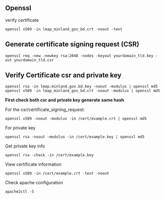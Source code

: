 ## Openssl

verify certificate
```shell
openssl x509 -in lmap_minland_gov_bd.crt -noout -text
```

## Generate certificate signing request (CSR)

```shell
openssl req -new -newkey rsa:2048 -nodes -keyout yourdomain_tld.key -out yourdomain_tld.csr
```

## Verify Certificate csr and private key
```shell
openssl rsa -in lmap.minland.gov.bd.key -noout -modulus | openssl md5
openssl x509 -in lmap_minland_gov_bd.crt -noout -modulus | openssl md5
```

**First check both csr and private key generate same hash**

For the csr/certificate_signing_request:
```shell
openssl x509 -noout -modulus -in /cert/example.crt | openssl md5
```

For private key
```shell
openssl rsa -noout -modulus -in /cert/example.key | openssl md5
```

Get private key info
```shell
openssl rsa -check -in /cert/example.key
```

View certificate information
```shell
openssl x509 -in /cert/example.crt -text -noout
```

Check apache configuration
```shell
apache2ctl -S
```
